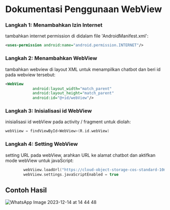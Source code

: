 # Dokumentasi Penggunaan WebView

### Langkah 1: Menambahkan Izin Internet
tambahkan  internet permission di didalam file 'AndroidManifest.xml':
```xml
<uses-permission android:name="android.permission.INTERNET"/>
```

### Langkah 2: Menambahkan WebView
tambahkan webview di layout XML untuk menampilkan chatbot dan beri id pada webview tersebut:
```xml
<WebView
            android:layout_width="match_parent"
            android:layout_height="match_parent"
            android:id="@+id/webView"/>
```

### Langkah 3: Inisialisasi id WebView
inisialisasi id webView pada activity / fragment untuk diolah:
```kotlin
webViiew = findViewById<WebView>(R.id.webView)
```

### Langkah 4: Setting WebView
setting URL pada webView, arahkan URL ke alamat chatbot dan aktifkan mode webView untuk javaScript:
```kotlin
        webViiew.loadUrl("https://cloud-object-storage-cos-standard-10m.s3.jp-tok.cloud-object-storage.appdomain.cloud/bot-assistant-mobile.html")
        webViiew.settings.javaScriptEnabled = true
```

## Contoh Hasil
![WhatsApp Image 2023-12-14 at 14 44 48](https://github.com/JonathanUlhaq/Chatbot-WebView/assets/73418941/609770c3-43de-4b32-8528-5df6a4546cfe)





